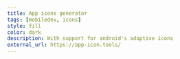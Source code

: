 ```yaml
---
title: App icons generator
tags: [mobiledev, icons]
style: fill
color: dark
description: With support for android's adaptive icons
external_url: https://app-icon.tools/
---
```

